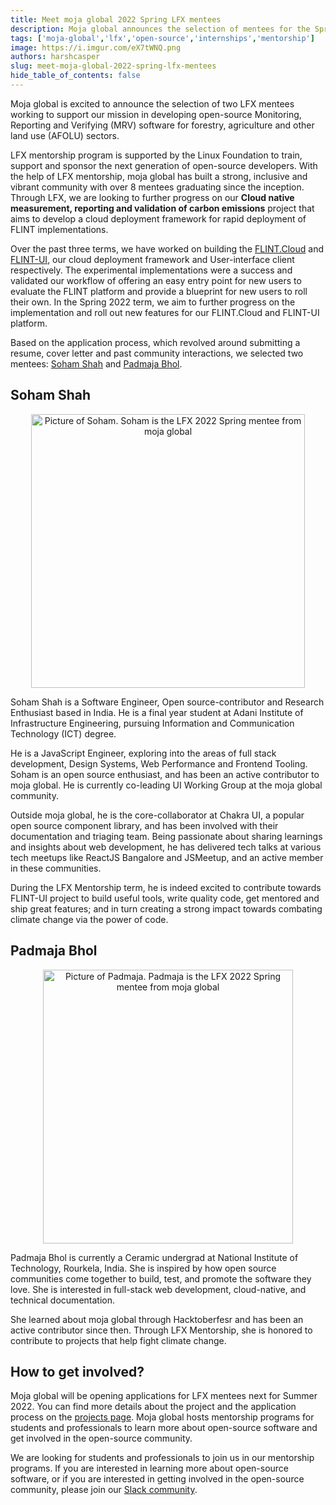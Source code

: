 ```yaml
---
title: Meet moja global 2022 Spring LFX mentees
description: Moja global announces the selection of mentees for the Spring 2022 LFX Mentorship program
tags: ['moja-global','lfx','open-source','internships','mentorship']
image: https://i.imgur.com/eX7tWNQ.png
authors: harshcasper
slug: meet-moja-global-2022-spring-lfx-mentees
hide_table_of_contents: false
---
```


Moja global is excited to announce the selection of  two LFX mentees working to support our mission in developing open-source Monitoring, Reporting and Verifying (MRV) software for forestry, agriculture and other land use (AFOLU) sectors.

LFX mentorship program is supported by the Linux Foundation to train, support and sponsor the next generation of open-source developers. With the help of LFX mentorship, moja global has built a strong, inclusive and vibrant community with over 8 mentees graduating since the inception. Through LFX, we are looking to further progress on our **Cloud native measurement, reporting and validation of carbon emissions** project that aims to develop a cloud deployment framework for rapid deployment of FLINT implementations.

Over the past three terms, we have worked on building the [FLINT.Cloud](https://github.com/moja-global/FLINT.Cloud) and [FLINT-UI](https://github.com/moja-global/FLINT-UI), our cloud deployment framework and User-interface client respectively. The experimental implementations were a success and validated our workflow of offering an easy entry point for new users to evaluate the FLINT platform and provide a blueprint for new users to roll their own. In the Spring 2022 term, we aim to further progress on the implementation and roll out new features for our FLINT.Cloud and FLINT-UI platform.

Based on the application process, which revolved around submitting a resume, cover letter and past community interactions, we selected two mentees: [Soham Shah](https://github.com/sohamsshah) and [Padmaja Bhol](https://github.com/padmajabhol).

## Soham Shah

<p align="center">
  <img src="/img/soham-shah-lfx-spring-2022.jpg" height="438" width="438" alt="Picture of Soham. Soham is the LFX 2022 Spring mentee from moja global"></img>
</p>

Soham Shah is a Software Engineer, Open source-contributor and Research Enthusiast based in India. He is a final year student at Adani Institute of Infrastructure Engineering, pursuing Information and Communication Technology (ICT) degree.

He is a JavaScript Engineer, exploring into the areas of full stack development, Design Systems, Web Performance and Frontend Tooling. Soham is an open source enthusiast, and has been an active contributor to moja global. He is currently co-leading UI Working Group at the moja global community. 

Outside moja global, he is the core-collaborator at Chakra UI, a popular open source component library, and has been involved with their documentation and triaging team. Being passionate about sharing learnings and insights about web development, he has delivered tech talks at various tech meetups like ReactJS Bangalore and JSMeetup, and an active member in these communities.

During the LFX Mentorship term, he is indeed excited to contribute towards FLINT-UI project to build useful tools, write quality code, get mentored and ship great features; and in turn creating a strong impact towards combating climate change via the power of code.

## Padmaja Bhol

<p align="center">
  <img src="/img/padmaja-bhol-lfx-spring-2022.jpg" height="438" width="400" alt="Picture of Padmaja. Padmaja is the LFX 2022 Spring mentee from moja global"></img>
</p>

Padmaja Bhol is currently a Ceramic undergrad at National Institute of Technology, Rourkela, India. She is inspired by how open source communities come together to build, test, and promote the software they love. She is interested in full-stack web development, cloud-native, and technical documentation. 

She learned about moja global through Hacktoberfesr and has been an active contributor since then. Through LFX Mentorship, she is honored to contribute to projects that help fight climate change.

## How to get involved?​

Moja global will be opening applications for LFX mentees next for Summer 2022. You can find more details about the project and the application process on the [projects page](https://mentorship.lfx.linuxfoundation.org/project/d70e1f9e-abde-403f-8389-52a122301500).  Moja global hosts mentorship programs for students and professionals to learn more about open-source software and get involved in the open-source community. 

We are looking for students and professionals to join us in our mentorship programs. If you are interested in learning more about open-source software, or if you are interested in getting involved in the open-source community, please join our [Slack community](https://join.slack.com/t/mojaglobal/shared_invite/zt-o6ta1ug0-rVLjAo460~d7JbZ~HpFFtw).
